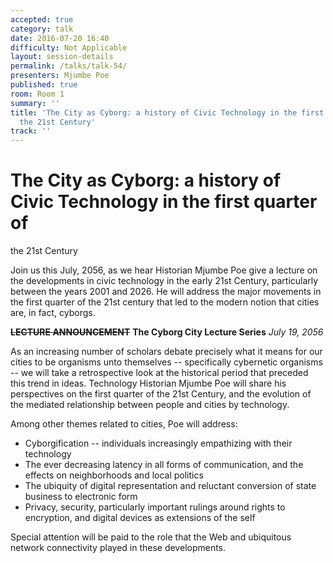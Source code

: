 ```yaml
---
accepted: true
category: talk
date: 2016-07-20 16:40
difficulty: Not Applicable
layout: session-details
permalink: /talks/talk-54/
presenters: Mjumbe Poe
published: true
room: Room 1
summary: ''
title: 'The City as Cyborg: a history of Civic Technology in the first quarter of
  the 21st Century'
track: ''
---
```


# The City as Cyborg: a history of Civic Technology in the first quarter of
the 21st Century

Join us this July, 2056, as we hear Historian Mjumbe Poe give a lecture on the
developments in civic technology in the early 21st Century, particularly
between the years 2001 and 2026. He will address the major movements in the
first quarter of the 21st century that led to the modern notion that cities
are, in fact, cyborgs.

~~**LECTURE ANNOUNCEMENT**~~
**The Cyborg City Lecture Series**
_July 19, 2056_

As an increasing number of scholars debate precisely what it means for our
cities to be organisms unto themselves -- specifically cybernetic organisms --
we will take a retrospective look at the historical period that preceded this
trend in ideas. Technology Historian Mjumbe Poe will share his perspectives on
the first quarter of the 21st Century, and the evolution of the mediated
relationship between people and cities by technology.

Among other themes related to cities, Poe will address:

  * Cyborgification -- individuals increasingly empathizing with their technology
  * The ever decreasing latency in all forms of communication, and the effects on neighborhoods and local politics
  * The ubiquity of digital representation and reluctant conversion of state business to electronic form
  * Privacy, security, particularly important rulings around rights to encryption, and digital devices as extensions of the self

Special attention will be paid to the role that the Web and ubiquitous network
connectivity played in these developments.